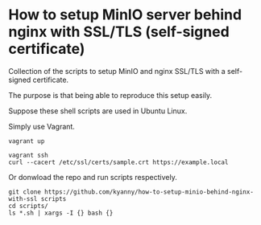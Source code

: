 # How to setup MinIO server behind nginx with SSL/TLS (self-signed certificate)

Collection of the scripts to setup MinIO and nginx SSL/TLS with a self-signed certificate.

The purpose is that being able to reproduce this setup easily.

Suppose these shell scripts are used in Ubuntu Linux.

Simply use Vagrant.

```
vagrant up

vagrant ssh
curl --cacert /etc/ssl/certs/sample.crt https://example.local
```

Or donwload the repo and run scripts respectively.

```
git clone https://github.com/kyanny/how-to-setup-minio-behind-nginx-with-ssl scripts
cd scripts/
ls *.sh | xargs -I {} bash {}
```
